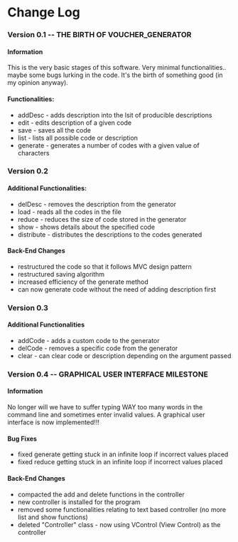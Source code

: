 # Change Log
### Version 0.1 -- THE BIRTH OF VOUCHER_GENERATOR

#### Information
This is the very basic stages of this software. Very minimal functionalities.. maybe some bugs lurking in the code.
It's the birth of something good (in my opinion anyway).

#### Functionalities:  
- addDesc - adds description into the lsit of producible descriptions
- edit - edits description of a given code
- save - saves all the code
- list - lists all possible code or description
- generate - generates a number of codes with a given value of characters

### Version 0.2

#### Additional Functionalities:
- delDesc - removes the description from the generator
- load - reads all the codes in the file
- reduce - reduces the size of code stored in the generator
- show - shows details about the specified code
- distribute - distributes the descriptions to the codes generated

#### Back-End Changes
- restructured the code so that it follows MVC design pattern
- restructured saving algorithm 
- increased efficiency of the generate method
- can now generate code without the need of adding description first

### Version 0.3

#### Additional Functionalities
- addCode - adds a custom code to the generator
- delCode - removes a specific code from the generator
- clear - can clear code or description depending on the argument passed

### Version 0.4 -- GRAPHICAL USER INTERFACE MILESTONE

#### Information
No longer will we have to suffer typing WAY too many words in the command line and sometimes enter invalid values.
A graphical user interface is now implemented!!!

#### Bug Fixes
- fixed generate getting stuck in an infinite loop if incorrect values placed
- fixed reduce getting stuck in an infinite loop if incorrect values placed

#### Back-End Changes
- compacted the add and delete functions in the controller
- new controller is installed for the program
- removed some functionalities relating to text based controller (no more list and show functions)
- deleted "Controller" class - now using VControl (View Control) as the controller
